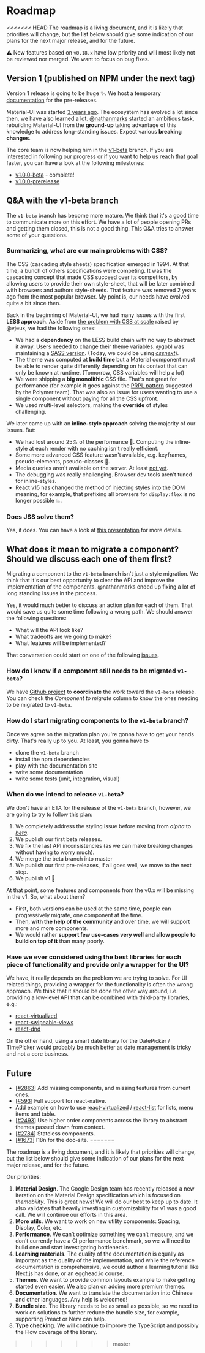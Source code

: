 # Roadmap

<<<<<<< HEAD
The roadmap is a living document, and it is likely that priorities will change, but the list below should give some indication of our plans for the next major release, and for the future.

:warning: New features based on `v0.18.x` have low priority and will most likely not be reviewed nor merged. We want to focus on bug fixes.

## Version 1 (published on NPM under the next tag)

Version 1 release is going to be huge :sparkles:.
We host a temporary [documentation](https://material-ui-1dab0.firebaseapp.com) for the pre-releases.

Material-UI was started [3 years ago](https://github.com/callemall/material-ui/commit/28b768913b75752ecf9b6bb32766e27c241dbc46).
The ecosystem has evolved a lot since then, we have also learned a lot.
[@nathanmarks](https://github.com/nathanmarks/) started an ambitious task, rebuilding Material-UI from the **ground-up**
taking advantage of this knowledge to address long-standing issues.
Expect various **breaking changes**.

The core team is now helping him in the [v1-beta](https://github.com/callemall/material-ui/tree/v1-beta) branch.
If you are interested in following our progress or if you want to help us reach that goal faster, you can have a look at the following milestones:
- ~~[v1.0.0-beta](https://github.com/callemall/material-ui/milestone/22)~~ - complete!
- [v1.0.0-prerelease](https://github.com/callemall/material-ui/milestone/14)

## Q&A with the v1-beta branch

The `v1-beta` branch has become more mature.
We think that it's a good time to communicate more on this effort.
We have a lot of people opening PRs and getting them closed, this is not a good thing.
This Q&A tries to answer some of your questions.

### Summarizing, what are our main problems with CSS?

The CSS (cascading style sheets) specification emerged in 1994.
At that time, a bunch of others specifications were competing.
It was the cascading concept that made CSS succeed over its competitors, by allowing users to provide their own style-sheet, that will be later combined with browsers and authors style-sheets.
That feature was removed 2 years ago from the most popular browser.
My point is, our needs have evolved quite a bit since then.

Back in the beginning of Material-UI, we had many issues with the first **LESS approach**.
Aside from [the problem with CSS at scale](https://speakerdeck.com/vjeux/react-css-in-js) raised by @vjeux, we had the following ones:
- We had a **dependency** on the LESS build chain with no way to abstract it away.
Users needed to change their theme variables. @gpbl was maintaining a [SASS version]( https://github.com/gpbl/material-ui-sass). (Today, we could be using *[cssnext](http://cssnext.io/)*).
- The theme was computed at **build time** but a Material component must be able to render quite differently depending on his context that can only be known at runtime.
(Tomorrow, CSS variables will help a lot)
- We were shipping a **big monolithic** CSS file.
That's not great for performance (for example it goes against the [PRPL pattern](https://www.polymer-project.org/1.0/toolbox/server) suggested by the Polymer team).
That was also an issue for users wanting to use a single component without paying for all the CSS upfront.
- We used multi-level selectors, making the **override** of styles challenging.

We later came up with an **inline-style approach** solving the majority of our issues.
But:
- We had lost around 25% of the performance :turtle:.
Computing the inline-style at each render with no caching isn't really efficient.
- Some more advanced CSS feature wasn't available, e.g. keyframes, pseudo-elements, pseudo-classes :nail_care:.
- Media queries aren't available on the server. At least [not yet](http://caniuse.com/#feat=client-hints-dpr-width-viewport).
- The debugging was really challenging. Browser dev tools aren't tuned for inline-styles.
- React v15 has changed the method of injecting styles into the DOM meaning, for example, that prefixing all browsers for `display:flex` is no longer possible :boom:.

### Does JSS solve them?

Yes, it does. You can have a look at [this presentation](https://github.com/oliviertassinari/a-journey-toward-better-style) for more details.

## What does it mean to migrate a component? Should we discuss each one of them first?

Migrating a component to the `v1-beta` branch isn't just a style migration.
We think that it's our best opportunity to clear the API and improve the implementation of the components.
@nathanmarks ended up fixing a lot of long standing issues in the process.

Yes, it would much better to discuss an action plan for each of them.
That would save us quite some time following a wrong path.
We should answer the following questions:
- What will the API look like?
- What tradeoffs are we going to make?
- What features will be implemented?

That conversation could start on one of the following [issues](https://github.com/callemall/material-ui/issues?q=is%3Aissue+is%3Aopen+label%3ARefactoring+label%3Anext).

### How do I know if a component still needs to be migrated `v1-beta`?

We have [Github project](https://github.com/callemall/material-ui/projects/1) to **coordinate** the work toward the `v1-beta` release.
You can check the *Component to migrate* column to know the ones needing to be migrated to `v1-beta`.

### How do I start migrating components to the `v1-beta` branch?

Once we agree on the migration plan you're gonna have to get your hands dirty.
That's really up to you. At least, you gonna have to
- clone the `v1-beta` branch
- install the npm dependencies
- play with the documentation site
- write some documentation
- write some tests (unit, integration, visual)

### When do we intend to release `v1-beta`?

We don't have an ETA for the release of the `v1-beta` branch,
however, we are going to try to follow this plan:

1. We completely address the styling issue before moving from *alpha* to [*beta*](https://github.com/callemall/material-ui/milestone/22).
2. We publish our first beta releases.
3. We fix the last API inconsistencies (as we can make breaking changes without having to worry much).
4. We merge the beta branch into master
5. We publish our first pre-releases, if all goes well, we move to the next step.
6. We publish v1 :tada:

At that point, some features and components from the v0.x will be missing in the v1.
So, what about them?
- First, both versions can be used at the same time, people can progressively migrate, one component at the time.
- Then, **with the help of the community** and over time, we will support more and more components.
- We would rather **support few use-cases very well and allow people to build on top of it** than many poorly.

### Have we ever considered using the best libraries for each piece of functionality and provide only a wrapper for the UI?

We have, it really depends on the problem we are trying to solve.
For UI related things, providing a wrapper for the functionality is often the wrong approach.
We think that it should be done the other way around, i.e. providing a low-level API that can be combined with third-party libraries, e.g.:
 - [react-virtualized](https://github.com/bvaughn/react-virtualized)
 - [react-swipeable-views](https://github.com/oliviertassinari/react-swipeable-views)
 - [react-dnd](https://github.com/gaearon/react-dnd)

On the other hand, using a smart date library for the DatePicker / TimePicker would probably be much better as date management is tricky and not a core business.

## Future

- [[#2863](https://github.com/callemall/material-ui/issues/2863)] Add missing components, and missing features from current ones.
- [[#593](https://github.com/callemall/material-ui/issues/593)] Full support for react-native.
- Add example on how to use [react-virtualized](https://github.com/bvaughn/react-virtualized) / [react-list](https://github.com/orgsync/react-list) for lists, menu items and table.
- [[#2493](https://github.com/callemall/material-ui/pull/2493)] Use higher order components across the library to abstract themes passed down from context.
- [[#2784](https://github.com/callemall/material-ui/issues/2784)] Stateless components.
- [[#1673](https://github.com/callemall/material-ui/issues/1673)] I18n for the doc-site.
=======
<p class="description">The roadmap is a living document, and it is likely that priorities will change, but the list below should give some indication of our plans for the next major release, and for the future.</p>

Our priorities:
1. **Material Design**. The Google Design team has recently released a new iteration on the Material Design specification which is focused on *themability*. This is great news! We will do our best to keep up to date. It also validates that heavily investing in customizability for v1 was a good call. We will continue our efforts in this area.
1. **More utils**. We want to work on new utility components: Spacing, Display, Color, etc.
1. **Performance**. We can’t optimize something we can’t measure, and we don’t currently have a CI performance benchmark, so we will need to build one and start investigating bottlenecks.
1. **Learning materials**. The quality of the documentation is equally as important as the quality of the implementation, and while the reference documentation is comprehensive, we could author a learning tutorial like Next.js has done, or an egghead.io course.
1. **Themes**. We want to provide common layouts example to make getting started even easier. We also plan on adding more premium themes.
1. **Documentation**. We want to translate the documentation into Chinese and other languages. Any help is welcomed!
1. **Bundle size**. The library needs to be as small as possible, so we need to work on solutions to further reduce the bundle size, for example, supporting Preact or Nerv can help.
1. **Type checking**. We will continue to improve the TypeScript and possibly the Flow coverage of the library.
>>>>>>> master
